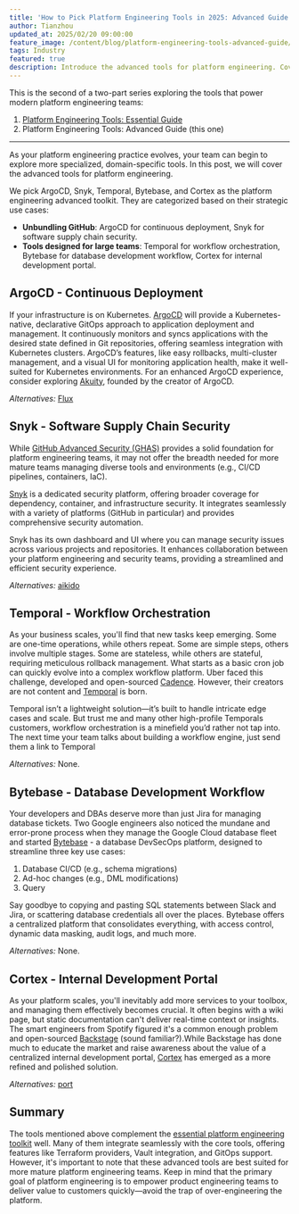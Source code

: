 ```yaml
---
title: 'How to Pick Platform Engineering Tools in 2025: Advanced Guide'
author: Tianzhou
updated_at: 2025/02/20 09:00:00
feature_image: /content/blog/platform-engineering-tools-advanced-guide/banner.webp
tags: Industry
featured: true
description: Introduce the advanced tools for platform engineering. Covering CD, security, workflow orchestration, database development workflow, and internal development portal.
---
```


This is the second of a two-part series exploring the tools that power modern platform engineering teams:

1. [Platform Engineering Tools: Essential Guide](/blog/platform-engineering-tools-essential-guide/)
1. Platform Engineering Tools: Advanced Guide (this one)

---

As your platform engineering practice evolves, your team can begin to explore more specialized, domain-specific tools.
In this post, we will cover the advanced tools for platform engineering.

We pick ArgoCD, Snyk, Temporal, Bytebase, and Cortex as the platform engineering advanced toolkit. They are categorized based on their strategic use cases:

- **Unbundling GitHub**: ArgoCD for continuous deployment, Snyk for software supply chain security.
- **Tools designed for large teams**: Temporal for workflow orchestration, Bytebase for database development workflow, Cortex for internal development portal.

## ArgoCD - Continuous Deployment

If your infrastructure is on Kubernetes. [ArgoCD](https://argoproj.github.io/argo-cd/) will provide a Kubernetes-native, declarative GitOps
approach to application deployment and management. It continuously monitors and syncs applications
with the desired state defined in Git repositories, offering seamless integration with Kubernetes clusters. ArgoCD’s features, like easy rollbacks, multi-cluster management, and a visual UI for monitoring application health, make it well-suited for Kubernetes environments. For an enhanced ArgoCD experience, consider exploring [Akuity](https://www.akuity.io/), founded by the creator of ArgoCD.

_Alternatives:_ [Flux](https://fluxcd.io/)

## Snyk - Software Supply Chain Security

While [GitHub Advanced Security (GHAS)](https://docs.github.com/en/get-started/learning-about-github/about-github-advanced-security) provides a solid foundation for platform engineering teams, it may not offer the breadth needed for more mature teams managing diverse tools and environments (e.g., CI/CD pipelines, containers, IaC).

[Snyk](https://snyk.io/) is a dedicated security platform, offering broader coverage for dependency, container, and infrastructure security. It integrates seamlessly with a variety of platforms (GitHub in particular) and provides comprehensive security automation.

Snyk has its own dashboard and UI where you can manage security issues across various projects and repositories. It enhances collaboration between your platform engineering and security teams, providing a streamlined and efficient security experience.

_Alternatives:_ [aikido](https://www.aikido.dev/)

## Temporal - Workflow Orchestration

As your business scales, you'll find that new tasks keep emerging. Some are one-time operations, while others repeat. Some are simple steps, others involve multiple stages. Some are stateless, while others are stateful, requiring meticulous rollback management. What starts as a basic cron job can quickly evolve into a complex workflow platform. Uber faced this challenge, developed and open-sourced [Cadence](https://github.com/uber-go/cadence). However, their creators are not content and [Temporal](https://temporal.io/) is born.

Temporal isn’t a lightweight solution—it’s built to handle intricate edge cases and scale. But trust me and many other high-profile Temporals customers, workflow orchestration is a minefield you’d rather not tap into. The next time your team talks about building a workflow engine, just send them a link to Temporal

_Alternatives:_ None.

## Bytebase - Database Development Workflow

Your developers and DBAs deserve more than just Jira for managing database tickets. Two Google engineers
also noticed the mundane and error-prone process when they manage the Google Cloud database fleet and started [Bytebase](/) - a database DevSecOps platform, designed to streamline three key use cases:

1. Database CI/CD (e.g., schema migrations)
1. Ad-hoc changes (e.g., DML modifications)
1. Query

Say goodbye to copying and pasting SQL statements between Slack and Jira, or scattering database credentials all over the places.
Bytebase offers a centralized platform that consolidates everything, with access control, dynamic data masking, audit logs, and much more.

_Alternatives:_ None.

## Cortex - Internal Development Portal

As your platform scales, you'll inevitably add more services to your toolbox, and managing them effectively becomes crucial. It often begins with a wiki page, but static documentation can't deliver real-time context or insights. The smart engineers from Spotify figured it's a common enough problem and open-sourced [Backstage](https://backstage.io/) (sound familiar?).While Backstage has done much to educate the market and raise awareness about the value of a centralized internal development portal, [Cortex](https://www.cortex.io/) has emerged as a more refined and polished solution.

_Alternatives:_ [port](https://www.getport.io/)

## Summary

The tools mentioned above complement the [essential platform engineering toolkit](/blog/platform-engineering-tools-essential-guide/) well. Many of them integrate seamlessly with the core tools, offering features like Terraform providers, Vault integration, and GitOps support. However, it's important to note that these advanced tools are best suited for more mature platform engineering teams. Keep in mind that the primary goal of platform engineering is to empower product engineering teams to deliver value to customers quickly—avoid the trap of over-engineering the platform.

